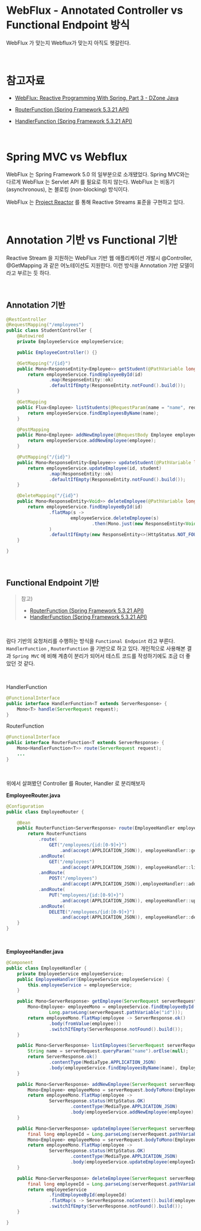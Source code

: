 # WebFlux - Annotated Controller vs Functional Endpoint 방식

WebFlux 가 맞는지 Webflux가 맞는지 아직도 헷갈린다.<br>

<br>

# 참고자료

- [WebFlux: Reactive Programming With Spring, Part 3 - DZone Java](https://dzone.com/articles/webflux-reactive-programming-with-spring-part-3)

- [RouterFunction (Spring Framework 5.3.21 API)](https://docs.spring.io/spring-framework/docs/current/javadoc-api/org/springframework/web/reactive/function/server/RouterFunction.html)
- [HandlerFunction (Spring Framework 5.3.21 API)](https://docs.spring.io/spring-framework/docs/current/javadoc-api/org/springframework/web/reactive/function/server/HandlerFunction.html)

<br>

# Spring MVC vs Webflux

WebFlux 는 Spring Framework 5.0 의 일부분으로 소개됐었다. Spring MVC와는 다르게 WebFlux 는 Servlet API 를 필요로 하지 않는다. WebFlux 는 비동기(asynchronous), 논 블로킹 (non-blocking) 방식이다.<br>

WebFlux 는 [Project Reactor](https://projectreactor.io/) 를 통해 Reactive Streams 표준을 구현하고 있다.<br>

<br>

# Annotation 기반 vs Functional 기반

Reactive Stream 을 지원하는 WebFlux 기반 웹 애플리케이션 개발시 @Controller, @GetMapping 과 같은 어노테이션도 지원한다. 이런 방식을 Annotation 기반 모델이라고 부르는 듯 하다.<br>

<br>

## Annotation 기반

```java
@RestController
@RequestMapping("/employees")
public class StudentController {
    @Autowired
    private EmployeeService employeeService;

    public EmployeeController() {}

    @GetMapping("/{id}")
    public Mono<ResponseEntity<Employee>> getStudent(@PathVariable long id) {
        return employeeService.findEmployeeById(id)
                .map(ResponseEntity::ok)
                .defaultIfEmpty(ResponseEntity.notFound().build());
    }

    @GetMapping
    public Flux<Employee> listStudents(@RequestParam(name = "name", required = false) String name) {
        return employeeService.findEmployeesByName(name);
    }

    @PostMapping
    public Mono<Employee> addNewEmployee(@RequestBody Employee employee) {
        return employeeService.addNewEmployee(employee);
    }

    @PutMapping("/{id}")
    public Mono<ResponseEntity<Employee>> updateStudent(@PathVariable long id, @RequestBody Student student) {
        return employeeService.updateEmployee(id, student)
                .map(ResponseEntity::ok)
                .defaultIfEmpty(ResponseEntity.notFound().build());
    }

    @DeleteMapping("/{id}")
    public Mono<ResponseEntity<Void>> deleteEmployee(@PathVariable long id) {
        return employeeService.findEmployeeById(id)
                .flatMap(s ->
                        employeeService.deleteEmployee(s)
                                .then(Mono.just(new ResponseEntity<Void>(HttpStatus.OK)))
                )
                .defaultIfEmpty(new ResponseEntity<>(HttpStatus.NOT_FOUND));
    }

}
```

<br>

## Functional Endpoint 기반 

> 참고)
>
> - [RouterFunction (Spring Framework 5.3.21 API)](https://docs.spring.io/spring-framework/docs/current/javadoc-api/org/springframework/web/reactive/function/server/RouterFunction.html)
> - [HandlerFunction (Spring Framework 5.3.21 API)](https://docs.spring.io/spring-framework/docs/current/javadoc-api/org/springframework/web/reactive/function/server/HandlerFunction.html)

<br>

람다 기반의 요청처리를 수행하는 방식을 `Functional Endpoint` 라고 부른다. `HandlerFunction` , `RouterFunction` 을 기반으로 하고 있다. 개인적으로 사용해본 결과 `Spring MVC` 에 비해 계층이 분리가 되어서 테스트 코드를 작성하기에도 조금 더 좋았던 것 같다.<br>

<br>

HandlerFunction

```java
@FunctionalInterface
public interface HandlerFunction<T extends ServerResponse> {
    Mono<T> handle(ServerRequest request);
}
```

RouterFunction

```java
@FunctionalInterface
public interface RouterFunction<T extends ServerResponse> {
    Mono<HandlerFunction<T>> route(ServerRequest request);
    ...
}
```

<br>

위에서 살펴봤던 Controller 를 Router, Handler 로 분리해보자

**EmployeeRouter.java**

```java
@Configuration
public class EmployeeRouter {

    @Bean
    public RouterFunction<ServerResponse> route(EmployeeHandler employeeHandler){
        return RouterFunctions
            .route(
                GET("/employees/{id:[0-9]+}")
                    .and(accept(APPLICATION_JSON)), employeeHandler::getEmployee)
            .andRoute(
                GET("/employees")
                    .and(accept(APPLICATION_JSON)), employeeHandler::listEmployees)
            .andRoute(
                POST("/employees")
                    .and(accept(APPLICATION_JSON)),employeeHandler::addNewEmployee)
            .andRoute(
                PUT("employees/{id:[0-9]+}")
                    .and(accept(APPLICATION_JSON)), employeeHandler::updateEmployee)
            .andRoute(
                DELETE("/employees/{id:[0-9]+}")
                    .and(accept(APPLICATION_JSON)), employeeHandler::deleteEmployee);
    }
}
```

<br>

**EmployeeHandler.java**

```java
@Component
public class EmployeeHandler {
    private EmployeeService employeeService;
    public EmployeeHandler(EmployeeService employeeService) {
        this.employeeService = employeeService;
    }

    public Mono<ServerResponse> getEmployee(ServerRequest serverRequest) {
        Mono<Employee> employeeMono = employeeService.findEmployeeById(
                Long.parseLong(serverRequest.pathVariable("id")));
        return employeeMono.flatMap(employee -> ServerResponse.ok()
                .body(fromValue(employee)))
                .switchIfEmpty(ServerResponse.notFound().build());
    }

    public Mono<ServerResponse> listEmployees(ServerRequest serverRequest) {
        String name = serverRequest.queryParam("name").orElse(null);
        return ServerResponse.ok()
                .contentType(MediaType.APPLICATION_JSON)
                .body(employeeService.findEmployeesByName(name), Employee.class);
    }

    public Mono<ServerResponse> addNewEmployee(ServerRequest serverRequest) {
        Mono<Employee> employeeMono = serverRequest.bodyToMono(Employee.class);
        return employeeMono.flatMap(employee ->
                ServerResponse.status(HttpStatus.OK)
                        .contentType(MediaType.APPLICATION_JSON)
                        .body(employeeService.addNewEmployee(employee), Employee.class));
    }

    public Mono<ServerResponse> updateEmployee(ServerRequest serverRequest) {
        final long employeeId = Long.parseLong(serverRequest.pathVariable("id"));
        Mono<Employee> employeeMono = serverRequest.bodyToMono(Employee.class);
        return employeeMono.flatMap(employee ->
                ServerResponse.status(HttpStatus.OK)
                        .contentType(MediaType.APPLICATION_JSON)
                        .body(employeeService.updateEmployee(employeeId, employee), Employee.class));
    }

    public Mono<ServerResponse> deleteEmployee(ServerRequest serverRequest) {
        final long employeeId = Long.parseLong(serverRequest.pathVariable("id"));
        return employeeService
                .findEmployeeById(employeeId)
                .flatMap(s -> ServerResponse.noContent().build(employeeService.deleteEmployee(s)))
                .switchIfEmpty(ServerResponse.notFound().build());
    }

}
```





